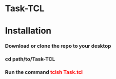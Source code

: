 # Task-TCL
<h1>Installation</h1>
<h3>Download or clone the repo to your desktop</h3>
<h3>cd path/to/Task-TCL</h3>
<h3>Run the command <span style="color: red">tclsh Task.tcl</span> </h3>
